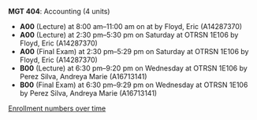 **MGT 404**: Accounting (4 units)

- **A00** (Lecture) at 8:00 am–11:00 am on  at   by Floyd, Eric (A14287370)
- **A00** (Lecture) at 2:30 pm–5:30 pm on Saturday at OTRSN 1E106 by Floyd, Eric (A14287370)
- **A00** (Final Exam) at 2:30 pm–5:29 pm on Saturday at OTRSN 1E106 by Floyd, Eric (A14287370)
- **B00** (Lecture) at 6:30 pm–9:20 pm on Wednesday at OTRSN 1E106 by Perez Silva, Andreya Marie (A16713141)
- **B00** (Final Exam) at 6:30 pm–9:29 pm on Wednesday at OTRSN 1E106 by Perez Silva, Andreya Marie (A16713141)

[Enrollment numbers over time](./MGT404.tsv)

